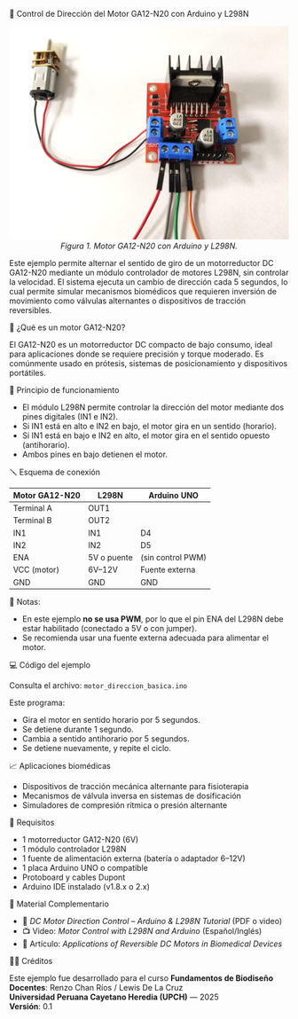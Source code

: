 📘 Control de Dirección del Motor GA12-N20 con Arduino y L298N

<p align="center">
  <img src="image.png" alt="Motor DC + L298N" width="600"><br>
  <em>Figura 1. Motor GA12-N20 con Arduino y L298N.</em>
</p>

Este ejemplo permite alternar el sentido de giro de un motorreductor DC GA12-N20 mediante un módulo controlador de motores L298N, sin controlar la velocidad. El sistema ejecuta un cambio de dirección cada 5 segundos, lo cual permite simular mecanismos biomédicos que requieren inversión de movimiento como válvulas alternantes o dispositivos de tracción reversibles.

🔧 ¿Qué es un motor GA12-N20?

El GA12-N20 es un motorreductor DC compacto de bajo consumo, ideal para aplicaciones donde se requiere precisión y torque moderado. Es comúnmente usado en prótesis, sistemas de posicionamiento y dispositivos portátiles.

🔬 Principio de funcionamiento

- El módulo L298N permite controlar la dirección del motor mediante dos pines digitales (IN1 e IN2).
- Si IN1 está en alto e IN2 en bajo, el motor gira en un sentido (horario).
- Si IN1 está en bajo e IN2 en alto, el motor gira en el sentido opuesto (antihorario).
- Ambos pines en bajo detienen el motor.

🪛 Esquema de conexión

| Motor GA12-N20 | L298N         | Arduino UNO |
|----------------|---------------|-------------|
| Terminal A     | OUT1          |             |
| Terminal B     | OUT2          |             |
| IN1            | IN1           | D4          |
| IN2            | IN2           | D5          |
| ENA            | 5V o puente   | (sin control PWM) |
| VCC (motor)    | 6V–12V        | Fuente externa |
| GND            | GND           | GND         |

📍 Notas:
- En este ejemplo **no se usa PWM**, por lo que el pin ENA del L298N debe estar habilitado (conectado a 5V o con jumper).
- Se recomienda usar una fuente externa adecuada para alimentar el motor.

💻 Código del ejemplo

Consulta el archivo: `motor_direccion_basica.ino`

Este programa:

- Gira el motor en sentido horario por 5 segundos.
- Se detiene durante 1 segundo.
- Cambia a sentido antihorario por 5 segundos.
- Se detiene nuevamente, y repite el ciclo.

📈 Aplicaciones biomédicas

- Dispositivos de tracción mecánica alternante para fisioterapia
- Mecanismos de válvula inversa en sistemas de dosificación
- Simuladores de compresión rítmica o presión alternante

📎 Requisitos

- 1 motorreductor GA12-N20 (6V)
- 1 módulo controlador L298N
- 1 fuente de alimentación externa (batería o adaptador 6–12V)
- 1 placa Arduino UNO o compatible
- Protoboard y cables Dupont
- Arduino IDE instalado (v1.8.x o 2.x)

🎥 Material Complementario

- 📄 *DC Motor Direction Control – Arduino & L298N Tutorial* (PDF o video)
- 📺 Video: *Motor Control with L298N and Arduino* (Español/Inglés)
- 📄 Artículo: *Applications of Reversible DC Motors in Biomedical Devices*

🧑‍🏫 Créditos

Este ejemplo fue desarrollado para el curso **Fundamentos de Biodiseño**  
**Docentes**: Renzo Chan Ríos / Lewis De La Cruz  
**Universidad Peruana Cayetano Heredia (UPCH)** — 2025  
**Versión**: 0.1

